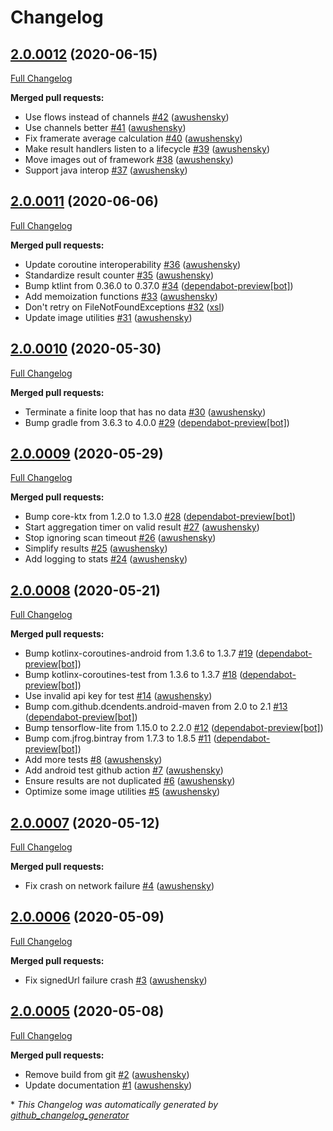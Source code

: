 # Changelog

## [2.0.0012](https://github.com/getbouncer/scan-framework-android/tree/2.0.0012) (2020-06-15)

[Full Changelog](https://github.com/getbouncer/scan-framework-android/compare/2.0.0011...2.0.0012)

**Merged pull requests:**

- Use flows instead of channels [\#42](https://github.com/getbouncer/scan-framework-android/pull/42) ([awushensky](https://github.com/awushensky))
- Use channels better [\#41](https://github.com/getbouncer/scan-framework-android/pull/41) ([awushensky](https://github.com/awushensky))
- Fix framerate average calculation [\#40](https://github.com/getbouncer/scan-framework-android/pull/40) ([awushensky](https://github.com/awushensky))
- Make result handlers listen to a lifecycle [\#39](https://github.com/getbouncer/scan-framework-android/pull/39) ([awushensky](https://github.com/awushensky))
- Move images out of framework [\#38](https://github.com/getbouncer/scan-framework-android/pull/38) ([awushensky](https://github.com/awushensky))
- Support java interop [\#37](https://github.com/getbouncer/scan-framework-android/pull/37) ([awushensky](https://github.com/awushensky))

## [2.0.0011](https://github.com/getbouncer/scan-framework-android/tree/2.0.0011) (2020-06-06)

[Full Changelog](https://github.com/getbouncer/scan-framework-android/compare/2.0.0010...2.0.0011)

**Merged pull requests:**

- Update coroutine interoperability [\#36](https://github.com/getbouncer/scan-framework-android/pull/36) ([awushensky](https://github.com/awushensky))
- Standardize result counter [\#35](https://github.com/getbouncer/scan-framework-android/pull/35) ([awushensky](https://github.com/awushensky))
- Bump ktlint from 0.36.0 to 0.37.0 [\#34](https://github.com/getbouncer/scan-framework-android/pull/34) ([dependabot-preview[bot]](https://github.com/apps/dependabot-preview))
- Add memoization functions [\#33](https://github.com/getbouncer/scan-framework-android/pull/33) ([awushensky](https://github.com/awushensky))
- Don't retry on FileNotFoundExceptions [\#32](https://github.com/getbouncer/scan-framework-android/pull/32) ([xsl](https://github.com/xsl))
- Update image utilities [\#31](https://github.com/getbouncer/scan-framework-android/pull/31) ([awushensky](https://github.com/awushensky))

## [2.0.0010](https://github.com/getbouncer/scan-framework-android/tree/2.0.0010) (2020-05-30)

[Full Changelog](https://github.com/getbouncer/scan-framework-android/compare/2.0.0009...2.0.0010)

**Merged pull requests:**

- Terminate a finite loop that has no data [\#30](https://github.com/getbouncer/scan-framework-android/pull/30) ([awushensky](https://github.com/awushensky))
- Bump gradle from 3.6.3 to 4.0.0 [\#29](https://github.com/getbouncer/scan-framework-android/pull/29) ([dependabot-preview[bot]](https://github.com/apps/dependabot-preview))

## [2.0.0009](https://github.com/getbouncer/scan-framework-android/tree/2.0.0009) (2020-05-29)

[Full Changelog](https://github.com/getbouncer/scan-framework-android/compare/2.0.0008...2.0.0009)

**Merged pull requests:**

- Bump core-ktx from 1.2.0 to 1.3.0 [\#28](https://github.com/getbouncer/scan-framework-android/pull/28) ([dependabot-preview[bot]](https://github.com/apps/dependabot-preview))
- Start aggregation timer on valid result [\#27](https://github.com/getbouncer/scan-framework-android/pull/27) ([awushensky](https://github.com/awushensky))
- Stop ignoring scan timeout [\#26](https://github.com/getbouncer/scan-framework-android/pull/26) ([awushensky](https://github.com/awushensky))
- Simplify results [\#25](https://github.com/getbouncer/scan-framework-android/pull/25) ([awushensky](https://github.com/awushensky))
- Add logging to stats [\#24](https://github.com/getbouncer/scan-framework-android/pull/24) ([awushensky](https://github.com/awushensky))

## [2.0.0008](https://github.com/getbouncer/scan-framework-android/tree/2.0.0008) (2020-05-21)

[Full Changelog](https://github.com/getbouncer/scan-framework-android/compare/2.0.0007...2.0.0008)

**Merged pull requests:**

- Bump kotlinx-coroutines-android from 1.3.6 to 1.3.7 [\#19](https://github.com/getbouncer/scan-framework-android/pull/19) ([dependabot-preview[bot]](https://github.com/apps/dependabot-preview))
- Bump kotlinx-coroutines-test from 1.3.6 to 1.3.7 [\#18](https://github.com/getbouncer/scan-framework-android/pull/18) ([dependabot-preview[bot]](https://github.com/apps/dependabot-preview))
- Use invalid api key for test [\#14](https://github.com/getbouncer/scan-framework-android/pull/14) ([awushensky](https://github.com/awushensky))
- Bump com.github.dcendents.android-maven from 2.0 to 2.1 [\#13](https://github.com/getbouncer/scan-framework-android/pull/13) ([dependabot-preview[bot]](https://github.com/apps/dependabot-preview))
- Bump tensorflow-lite from 1.15.0 to 2.2.0 [\#12](https://github.com/getbouncer/scan-framework-android/pull/12) ([dependabot-preview[bot]](https://github.com/apps/dependabot-preview))
- Bump com.jfrog.bintray from 1.7.3 to 1.8.5 [\#11](https://github.com/getbouncer/scan-framework-android/pull/11) ([dependabot-preview[bot]](https://github.com/apps/dependabot-preview))
- Add more tests [\#8](https://github.com/getbouncer/scan-framework-android/pull/8) ([awushensky](https://github.com/awushensky))
- Add android test github action [\#7](https://github.com/getbouncer/scan-framework-android/pull/7) ([awushensky](https://github.com/awushensky))
- Ensure results are not duplicated [\#6](https://github.com/getbouncer/scan-framework-android/pull/6) ([awushensky](https://github.com/awushensky))
- Optimize some image utilities [\#5](https://github.com/getbouncer/scan-framework-android/pull/5) ([awushensky](https://github.com/awushensky))

## [2.0.0007](https://github.com/getbouncer/scan-framework-android/tree/2.0.0007) (2020-05-12)

[Full Changelog](https://github.com/getbouncer/scan-framework-android/compare/2.0.0006...2.0.0007)

**Merged pull requests:**

- Fix crash on network failure [\#4](https://github.com/getbouncer/scan-framework-android/pull/4) ([awushensky](https://github.com/awushensky))

## [2.0.0006](https://github.com/getbouncer/scan-framework-android/tree/2.0.0006) (2020-05-09)

[Full Changelog](https://github.com/getbouncer/scan-framework-android/compare/2.0.0005...2.0.0006)

**Merged pull requests:**

- Fix signedUrl failure crash [\#3](https://github.com/getbouncer/scan-framework-android/pull/3) ([awushensky](https://github.com/awushensky))

## [2.0.0005](https://github.com/getbouncer/scan-framework-android/tree/2.0.0005) (2020-05-08)

[Full Changelog](https://github.com/getbouncer/scan-framework-android/compare/e0e5089a945c8b6b6ed47f3838d3d61997c1afe4...2.0.0005)

**Merged pull requests:**

- Remove build from git [\#2](https://github.com/getbouncer/scan-framework-android/pull/2) ([awushensky](https://github.com/awushensky))
- Update documentation [\#1](https://github.com/getbouncer/scan-framework-android/pull/1) ([awushensky](https://github.com/awushensky))



\* *This Changelog was automatically generated by [github_changelog_generator](https://github.com/github-changelog-generator/github-changelog-generator)*
